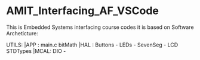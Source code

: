 # AMIT_Interfacing_AF_VSCode

This is Embedded Systems interfacing course codes
it is based on Software Archeticture:


 UTILS:     |APP :                main.c
bitMath     |HAL :      Buttons - LEDs - SevenSeg - LCD
STDTypes    |MCAL:    DIO - 

